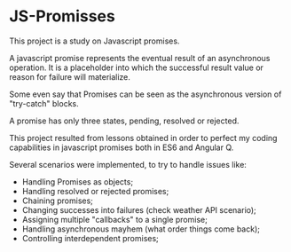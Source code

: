 # JS-Promisses

This project is a study on Javascript promises.

A javascript promise represents the eventual result of an asynchronous operation. It is a placeholder into which the successful result value or reason for failure will materialize.

Some even say that Promises can be seen as the asynchronous version of "try-catch" blocks.

A promise has only three states, pending, resolved or rejected.

This project resulted from lessons obtained in order to perfect my coding capabilities in javascript promises both in ES6 and Angular Q.

Several scenarios were implemented, to try to handle issues like:

* Handling Promises as objects;
* Handling resolved or rejected promises;
* Chaining promises;
* Changing successes into failures (check weather API scenario);
* Assigning multiple "callbacks" to a single promise;
* Handling asynchronous mayhem (what order things come back);
* Controlling interdependent promises;
